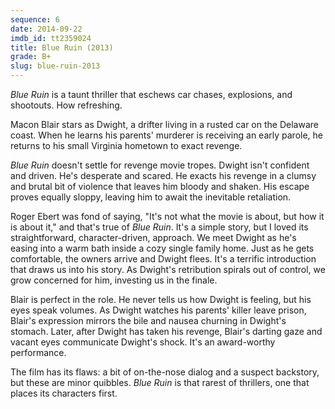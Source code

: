 ```yaml
---
sequence: 6
date: 2014-09-22
imdb_id: tt2359024
title: Blue Ruin (2013)
grade: B+
slug: blue-ruin-2013
---
```


_Blue Ruin_ is a taunt thriller that eschews car chases, explosions, and shootouts. How refreshing.

Macon Blair stars as Dwight, a drifter living in a rusted car on the Delaware coast. When he learns his parents' murderer is receiving an early parole, he returns to his small Virginia hometown to exact revenge.

_Blue Ruin_ doesn't settle for revenge movie tropes. Dwight isn't confident and driven. He's desperate and scared. He exacts his revenge in a clumsy and brutal bit of violence that leaves him bloody and shaken. His escape proves equally sloppy, leaving him to await the inevitable retaliation.

Roger Ebert was fond of saying, "It's not what the movie is about, but how it is about it," and that's true of _Blue Ruin_. It's a simple story, but I loved its straightforward, character-driven, approach. We meet Dwight as he's easing into a warm bath inside a cozy single family home. Just as he gets comfortable, the owners arrive and Dwight flees. It's a terrific introduction that draws us into his story. As Dwight's retribution spirals out of control, we grow concerned for him, investing us in the finale.

Blair is perfect in the role. He never tells us how Dwight is feeling, but his eyes speak volumes. As Dwight watches his parents' killer leave prison, Blair's expression mirrors the bile and nausea churning in Dwight's stomach. Later, after Dwight has taken his revenge, Blair's darting gaze and vacant eyes communicate Dwight's shock. It's an award-worthy performance.

The film has its flaws: a bit of on-the-nose dialog and a suspect backstory, but these are minor quibbles. _Blue Ruin_ is that rarest of thrillers, one that places its characters first.